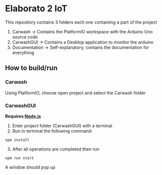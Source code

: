 # Elaborato 2 IoT
This repository contains 3 folders each one containing a part of the project
1. Carwash -> Contains the PlatformIO workspace with the Arduino Uno source code
2. CarwashGUI -> Contains a Desktop application to monitor the arduino
3. Documentation -> Self-explanatory, contains the documentation for everything

## How to build/run
### Carwash
Using PlatformIO, choose open project and select the Carwash folder
### CarwashGUI
**Requires [Node.js](https://nodejs.org)**
1. Enter project folder (CarwashGUI) with a terminal
2. Run in terminal the following command:
```
npm install
```
3. After all operations are completed then run
```
npm run start
```
A window should pop up
